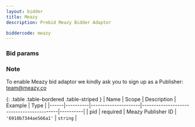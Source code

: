 ```yaml
---
layout: bidder
title: Meazy
description: Prebid Meazy Bidder Adaptor

biddercode: meazy
---
```


### Bid params

### Note
To enable Meazy bid adaptor we kindly ask you to sign up as a Publisher: team@meazy.co

{: .table .table-bordered .table-striped }
| Name | Scope    | Description         | Example                                  | Type     |
|------|----------|---------------------|------------------------------------------|----------|
| pid  | required | Meazy Publisher ID  | `'6910b7344ae566a1'`                     | `string` |
